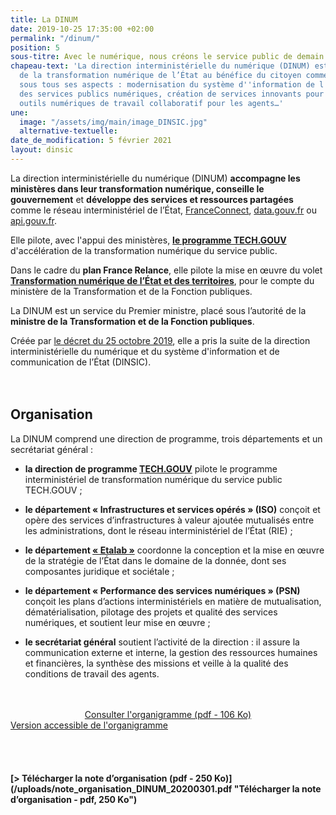```yaml
---
title: La DINUM
date: 2019-10-25 17:35:00 +02:00
permalink: "/dinum/"
position: 5
sous-titre: Avec le numérique, nous créons le service public de demain
chapeau-text: 'La direction interministérielle du numérique (DINUM) est en charge
  de la transformation numérique de l’État au bénéfice du citoyen comme de l''agent,
  sous tous ses aspects : modernisation du système d''information de l''État, qualité
  des services publics numériques, création de services innovants pour les citoyens,
  outils numériques de travail collaboratif pour les agents…'
une:
  image: "/assets/img/main/image_DINSIC.jpg"
  alternative-textuelle: 
date_de_modification: 5 février 2021
layout: dinsic
---
```


La direction interministérielle du numérique (DINUM) **accompagne les ministères dans leur transformation numérique, conseille le gouvernement** et **développe des services et ressources partagées** comme le réseau interministériel de l’État, [FranceConnect](https://franceconnect.gouv.fr), [data.gouv.fr](https://www.data.gouv.fr) ou [api.gouv.fr](https://api.gouv.fr).

Elle pilote, avec l'appui des ministères, **[le programme TECH.GOUV](/publications/tech-gouv-strategie-et-feuille-de-route-2019-2021/)** d'accélération de la transformation numérique du service public.

Dans le cadre du **plan France Relance**, elle pilote la mise en œuvre du volet **[Transformation numérique de l’État et des territoires](https://france-relance.transformation.gouv.fr/ "Transformation numérique de l’État et des territoires - Lien externe")**, pour le compte du ministère de la Transformation et de la Fonction publiques.

La DINUM est un service du Premier ministre, placé sous l’autorité de la **ministre de la Transformation et de la Fonction publiques**.

Créée par [le décret du 25 octobre 2019](https://www.legifrance.gouv.fr/affichTexte.do?cidTexte=JORFTEXT000039281619 "Le décret du 25 octobre 2019 - Lien externe"), elle a pris la suite de la direction interministérielle du numérique et du système d'information et de communication de l’État (DINSIC).
<br>
<br>
<br>

## **Organisation**

La DINUM comprend une direction de programme, trois départements et un secrétariat général :

* **la direction de programme [TECH.GOUV](/publications/tech-gouv-strategie-et-feuille-de-route-2019-2021/)** pilote le programme interministériel de transformation numérique du service public TECH.GOUV ;

* **le département « Infrastructures et services opérés » (ISO)** conçoit et opère des services d’infrastructures à valeur ajoutée mutualisés entre les administrations, dont le réseau interministériel de l’État (RIE) ;

* **le département [« Etalab »](https://www.etalab.gouv.fr/ "Etalab - Lien externe")** coordonne la conception et la mise en œuvre de la stratégie de l’État dans le domaine de la donnée, dont ses composantes juridique et sociétale ;

* **le département « Performance des services numériques » (PSN)** conçoit les plans d’actions interministériels en matière de mutualisation, dématérialisation, pilotage des projets et qualité des services numériques, et soutient leur mise en œuvre ;

* **le secrétariat général** soutient l’activité de la direction : il assure la communication externe et interne, la gestion des ressources humaines et financières, la synthèse des missions et veille à la qualité des conditions de travail des agents.
<br>
<br>

<div align="center"><a href="/uploads/organigramme_DINUM.pdf" class="button">Consulter l'organigramme (pdf - 106 Ko)</a></div>

<div class="accordion no-bullet" data-accordion="" data-allow-all-closed="true">
<div class="accordion-item" data-accordion-item="">
<a href="#" class="accordion-title" aria-controls="organigramme" id="organigramme-label" aria-expanded="false">Version accessible de l'organigramme</a>
<div class="accordion-content" data-tab-content="" id="organigramme" aria-labelledby="organigramme-label" aria-hidden="true" style="display: none;">
<p><b>Sont rattachés à la direction&nbsp;:</b> le programme TECH.GOUV, le département Infrastructures et Services Opérés (ISO), le département Etalab (cycle de vie de la donnée), le département Performance des Services Numériques (PSN), ainsi que le secrétariat général.</p>
<p>Chacun est divisé en missions ou pôles. En voici le détail, avec le nom des responsables.</p>
<br>
<ul><li><b>Programme TECH.GOUV</b>&nbsp;: Xavier Albouy
  <ul>
    <li><b>Mission LABEL&nbsp;:</b> Sabine Guillaume</li>
    <li><b>Mission IDNUM&nbsp;:</b> Christine Balian</li>
    <li><b>Mission DATA&nbsp;:</b> Romain Talès</li>
    <li><b>Mission INFRA&nbsp;:</b> Paul-Emmanuel Caillard</li>
    <li><b>Mission PILOT&nbsp;:</b> Xavier Albouy</li>
    <li><b>Mission TALENTS&nbsp;:</b> Charlotte Cador</li>
    <li><b>Mission BETA&nbsp;:</b> Florian Delezenne</li>
    <li><b>Mission TRANSFO&nbsp;:</b> Patrick Ruestchmann</li>
  </ul></li>
<br>
<li><b>Département ISO (Infrastructures et Services Opérés)</b>&nbsp;: Guy Duplaquet. Adjoint&nbsp;: Louis Di Benedetto
  <ul>
    <li><b>Pôle RIE</b></li>
    <li><b>Pôle Hypervision&nbsp;:</b> Franck Davy</li>
    <li><b>Pôle Production&nbsp;:</b> Gilles Corbi</li>
    <li><b>Pôle Pilotage de la Qualité et des Partenariats&nbsp;:</b> Louis Di Benedetto</li>
  </ul></li>
<br>
<li><b>Département Etalab - Cycle de vie de la donnée</b>&nbsp;: Laure Lucchesi
  <ul>
    <li><b>Pôle Droit et Société&nbsp;:</b> Perica Sucevic</li>
    <li><b>Pôle Exploitation des Données&nbsp;:</b> Paul-Antoine Chevalier</li>
    <li><b>Pôle Accompagnement et Communautés&nbsp;:</b> Soizic Pénicaud</li>
    <li><b>Pôle Ouverture et Partage des Données&nbsp;:</b> Romain Talès</li>
  </ul></li>
<br>
<li><b>Département Performance des services numériques (PSN)</b>&nbsp;: Florent Tournois.
  <ul>
    <li><b>Pôle Conseil et maîtrise des risques</li>
    <li><b>Pôle Produits numériques partagés&nbsp;:</b> Jean-Louis Barthelémy</li>
    <li><b>Pôle Architecture et sécurité</b></li>
    <li><b>Pôle Design des services numériques&nbsp;:</b> Marine Boudeau</li>
  </ul></li>
<br>
<li><b>Le secrétariat général&nbsp;:</b> Catherine Ferréol</li>
<li><b>La direction&nbsp;:</b> Nadi Bou Hanna. Adjoint&nbsp;: Xavier Albouy</li>
</ul>
<br>
</div>
</div>
<br>
<br>
</div>
<br>
<br>
[> Télécharger la note d’organisation (pdf - 250 Ko)](/uploads/note_organisation_DINUM_20200301.pdf "Télécharger la note d’organisation - pdf, 250 Ko")

